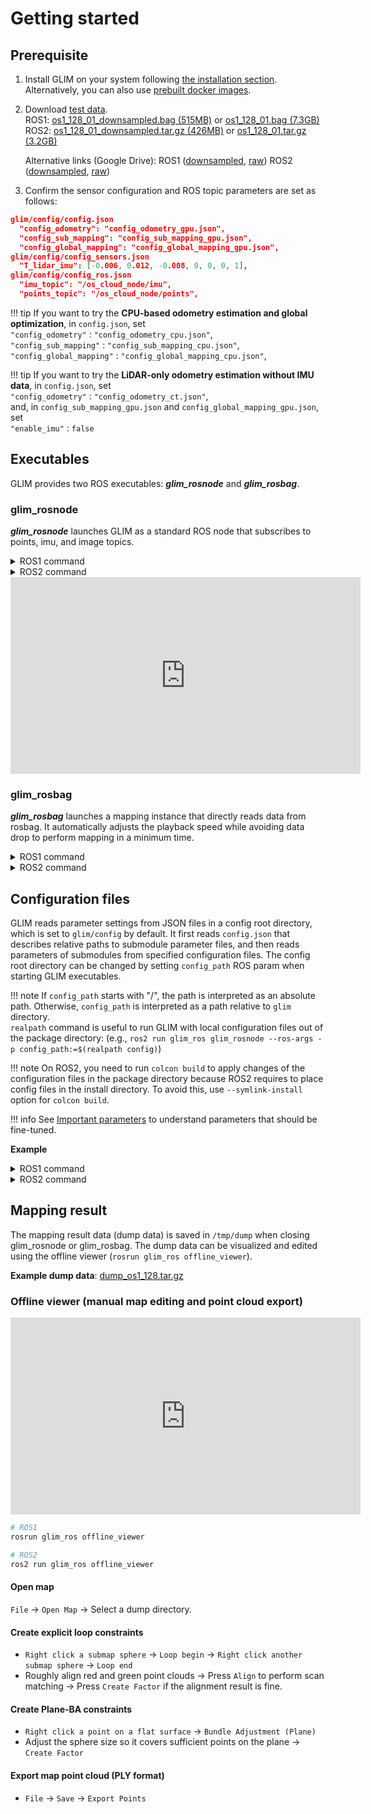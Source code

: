 # Getting started

## Prerequisite

1. Install GLIM on your system following [the installation section](installation.md). Alternatively, you can also use [prebuilt docker images](docker.md).
2. Download [test data](https://zenodo.org/record/7233945).  
    ROS1: [os1_128_01_downsampled.bag (515MB)](https://zenodo.org/record/7233945/files/os1_128_01_downsampled.bag?download=1) or [os1_128_01.bag (7.3GB)](https://zenodo.org/record/7233945/files/os1_128_01.bag?download=1)  
    ROS2: [os1_128_01_downsampled.tar.gz (426MB)](https://zenodo.org/record/7233945/files/os1_128_01_downsampled.tar.gz?download=1) or [os1_128_01.tar.gz (3.2GB)](https://zenodo.org/record/7233945/files/os1_128_01.tar.gz?download=1)

    Alternative links (Google Drive): ROS1 ([downsampled](https://drive.google.com/file/d/1Oc8D0-l5vmEoZMQLqu8Q6JRwBWl3UnLh/view?usp=drive_link), [raw](https://drive.google.com/file/d/1nDTqKDtMvKjmuCCzrdlIoRbRSYYXfv_B/view?usp=drive_link))  ROS2 ([downsampled](https://drive.google.com/file/d/144ksLyfs4-OO2WlhueEespLBkKS1x889/view?usp=drive_link), [raw](https://drive.google.com/file/d/1eQ70dUVmwsBijyLMcBPvGLpS1I3X0XTk/view?usp=drive_link))

3. Confirm the sensor configuration and ROS topic parameters are set as follows:
```json
glim/config/config.json
  "config_odometry": "config_odometry_gpu.json",
  "config_sub_mapping": "config_sub_mapping_gpu.json",
  "config_global_mapping": "config_global_mapping_gpu.json",
glim/config/config_sensors.json
  "T_lidar_imu": [-0.006, 0.012, -0.008, 0, 0, 0, 1],
glim/config/config_ros.json
  "imu_topic": "/os_cloud_node/imu",
  "points_topic": "/os_cloud_node/points",
```

!!! tip
    If you want to try the **CPU-based odometry estimation and global optimization**, in `config.json`, set   
      `"config_odometry"` : `"config_odometry_cpu.json"`,  
      `"config_sub_mapping"` : `"config_sub_mapping_cpu.json"`,  
      `"config_global_mapping"` : `"config_global_mapping_cpu.json"`,

!!! tip
    If you want to try the **LiDAR-only odometry estimation without IMU data**,  in `config.json`, set  
      `"config_odometry"` : `"config_odometry_ct.json"`,  
    and, in `config_sub_mapping_gpu.json` and `config_global_mapping_gpu.json`, set  
      `"enable_imu"` : `false`


## Executables

GLIM provides two ROS executables: ***glim_rosnode*** and ***glim_rosbag***.


### glim_rosnode
***glim_rosnode*** launches GLIM as a standard ROS node that subscribes to points, imu, and image topics. 

<details>
<summary>ROS1 command</summary>

```bash
# Start roscore
roscore
```

```bash
# Enable use_sim_time and launch GLIM as a standard ROS node on another terminal
rosparam set use_sim_time true
rosrun glim_ros glim_rosnode
```

```bash
# Play rosbag on yet another terminal
rosbag play --clock os1_128_01.bag
```

```bash
# Visualize on rviz (optional)
rviz -d glim_ros1/rviz/glim_ros.rviz
```
</details>

<details>
<summary>ROS2 command</summary>

```bash
ros2 run glim_ros glim_rosnode
```

```bash
ros2 bag play os1_128_01
```

```bash
rviz2 -d glim_ros2/rviz/glim_ros.rviz
```
</details>



<div class="youtube">
<iframe width="560" height="315" src="https://www.youtube.com/embed/lM1Qh3PCvCQ" title="YouTube video player" frameborder="0" allow="accelerometer; autoplay; clipboard-write; encrypted-media; gyroscope; picture-in-picture" allowfullscreen></iframe>
</div>

### glim_rosbag

***glim_rosbag*** launches a mapping instance that directly reads data from rosbag. It automatically adjusts the playback speed while avoiding data drop to perform mapping in a minimum time.

<details>
<summary>ROS1 command</summary>

```bash
roscore
```

```bash
rosparam set use_sim_time true
```

```bash
rosrun glim_ros glim_rosbag os1_128_01.bag
```
</details>

<details>
<summary>ROS2 command</summary>

```bash
ros2 run glim_ros glim_rosbag os1_128_01
```
</details>



## Configuration files

GLIM reads parameter settings from JSON files in a config root directory, which is set to ```glim/config``` by default. It first reads ```config.json``` that describes relative paths to submodule parameter files, and then reads parameters of submodules from specified configuration files. The config root directory can be changed by setting ```config_path``` ROS param when starting GLIM executables.

!!! note
    If ```config_path``` starts with "/", the path is interpreted as an absolute path. Otherwise, ```config_path``` is interpreted as a path relative to ```glim``` directory.  
    `realpath` command is useful to run GLIM with local configuration files out of the package directory: (e.g., `ros2 run glim_ros glim_rosnode --ros-args -p config_path:=$(realpath config)`)

!!! note
    On ROS2, you need to run ```colcon build``` to apply changes of the configuration files in the package directory because ROS2 requires to place config files in the install directory. To avoid this, use `--symlink-install` option for `colcon build`.

!!! info
    See [Important parameters](parameters.md) to understand parameters that should be fine-tuned.

**Example**

<details>
<summary>ROS1 command</summary>

```bash
# Load parameters from "glim/config/presets/gpu/config.json"
rosrun glim_ros glim_rosnode _config_path:=config/presets/gpu

# Load parameters from "/tmp/config/config.json"
rosrun glim_ros glim_rosnode _config_path:=/tmp/config

# Load parameters from "./config/config.json"
rosrun glim_ros glim_rosnode _config_path:=$(realpath ./config)
```
</details>

<details>
<summary>ROS2 command</summary>

```bash
# Load parameters from "glim/config/presets/gpu/config.json"
ros2 run glim_ros glim_rosnode --ros-args -p config_path:=config/presets/gpu

# Load parameters from "/tmp/config/config.json"
ros2 run glim_ros glim_rosnode --ros-args -p config_path:=/tmp/config

# Load parameters from "./config/config.json"
ros2 run glim_ros glim_rosnode --ros-args -p config_path:=$(realpath ./config)
```
</details>

## Mapping result

The mapping result data (dump data) is saved in ```/tmp/dump``` when closing glim_rosnode or glim_rosbag. The dump data can be visualized and edited using the offline viewer (```rosrun glim_ros offline_viewer```).

**Example dump data**: [dump_os1_128.tar.gz](https://drive.google.com/file/d/1lOGGYpIicmBYZeaxKzwXc5NaK6d-krMn/view?usp=sharing)

### Offline viewer (manual map editing and point cloud export)

<div class="youtube">
<iframe width="560" height="315" src="https://www.youtube.com/embed/YUbiNTa36cc?si=G95A6sReF-_GiqYz" title="YouTube video player" frameborder="0" allow="accelerometer; autoplay; clipboard-write; encrypted-media; gyroscope; picture-in-picture; web-share" referrerpolicy="strict-origin-when-cross-origin" allowfullscreen></iframe>
</div>

```bash
# ROS1
rosrun glim_ros offline_viewer

# ROS2
ros2 run glim_ros offline_viewer
```

#### Open map
```File``` -> ```Open Map``` -> Select a dump directory.

#### Create explicit loop constraints
- ```Right click a submap sphere``` -> ```Loop begin``` -> ```Right click another submap sphere``` -> ```Loop end```
- Roughly align red and green point clouds -> Press ```Align``` to perform scan matching -> Press ```Create Factor``` if the alignment result is fine.

#### Create Plane-BA constraints
- ```Right click a point on a flat surface``` -> ```Bundle Adjustment (Plane)```
- Adjust the sphere size so it covers sufficient points on the plane -> ```Create Factor```

#### Export map point cloud (PLY format)
- ```File``` -> ```Save``` -> ```Export Points```
